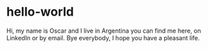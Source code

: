 # hello-world
Hi, my name is Oscar and I live in Argentina you can find me here, on LinkedIn or by email.
Bye everybody, I hope you have a pleasant life.
